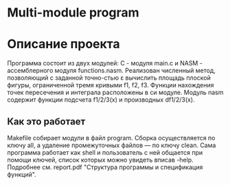 # Multi-module program

# Описание проекта

Программа состоит из двух модулей: С - модуля main.c и NASM - ассемблерного модуля functions.nasm. Реализован численный метод, позволяющий с заданной точно-стью ε вычислить площадь плоской фигуры, ограниченной тремя кривыми f1, f2, f3. Функции нахождения точек пересечения и интеграла расположены в си модуле. Модуль nasm содержит функции подсчета f1/2/3(x) и производных df1/2/3(x).

## Как это работает
Makefile собирает модули в файл program. Сборка осуществляется по ключу all, а удаление промежуточных файлов — по ключу clean. Сама программа работает как shell и пользователь с ней общается при помощи ключей, список которых можно увидеть вписав -help. Подробнее см. report.pdf "Структура программы и спецификация функций".
